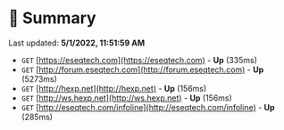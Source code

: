 # 📖 Summary
Last updated: **5/1/2022, 11:51:59 AM**

- `GET` [https://eseqtech.com](https://eseqtech.com) - **Up** (335ms)
- `GET` [http://forum.eseqtech.com](http://forum.eseqtech.com) - **Up** (5273ms)
- `GET` [http://hexp.net](http://hexp.net) - **Up** (156ms)
- `GET` [http://ws.hexp.net](http://ws.hexp.net) - **Up** (156ms)
- `GET` [http://eseqtech.com/infoline](http://eseqtech.com/infoline) - **Up** (285ms)
